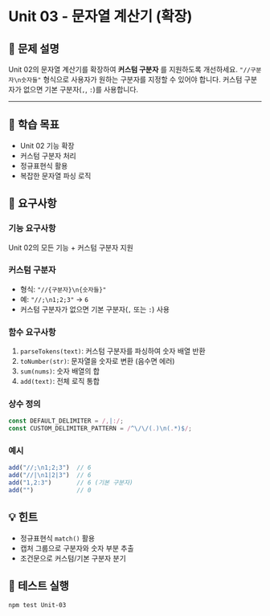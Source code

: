 # Unit 03 - 문자열 계산기 (확장)

## 📌 문제 설명

Unit 02의 문자열 계산기를 확장하여 **커스텀 구분자** 를 지원하도록 개선하세요.
`"//구분자\n숫자들"` 형식으로 사용자가 원하는 구분자를 지정할 수 있어야 합니다.
커스텀 구분자가 없으면 기본 구분자(`,`, `:`)를 사용합니다.

---

## 🎯 학습 목표
- Unit 02 기능 확장
- 커스텀 구분자 처리
- 정규표현식 활용
- 복잡한 문자열 파싱 로직

## 📝 요구사항

### 기능 요구사항
Unit 02의 모든 기능 + 커스텀 구분자 지원

### 커스텀 구분자
- 형식: `"//{구분자}\n{숫자들}"`
- 예: `"//;\n1;2;3"` → `6`
- 커스텀 구분자가 없으면 기본 구분자(`,` 또는 `:`) 사용

### 함수 요구사항
1. `parseTokens(text)`: 커스텀 구분자를 파싱하여 숫자 배열 반환
2. `toNumber(str)`: 문자열을 숫자로 변환 (음수면 에러)
3. `sum(nums)`: 숫자 배열의 합
4. `add(text)`: 전체 로직 통합

### 상수 정의
```javascript
const DEFAULT_DELIMITER = /,|:/;
const CUSTOM_DELIMITER_PATTERN = /^\/\/(.)\n(.*)$/;
```

### 예시
```javascript
add("//;\n1;2;3")  // 6
add("//|\n1|2|3")  // 6
add("1,2:3")       // 6 (기본 구분자)
add("")            // 0
```

## 💡 힌트
- 정규표현식 `match()` 활용
- 캡처 그룹으로 구분자와 숫자 부분 추출
- 조건문으로 커스텀/기본 구분자 분기

## 🧪 테스트 실행
```bash
npm test Unit-03
```
